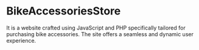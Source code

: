 # BikeAccessoriesStore
It is a website crafted using JavaScript and PHP specifically tailored for purchasing bike accessories. The site offers a seamless and dynamic user experience.
